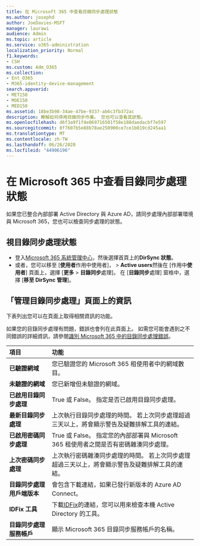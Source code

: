```yaml
---
title: 在 Microsoft 365 中查看目錄同步處理狀態
ms.author: josephd
author: JoeDavies-MSFT
manager: laurawi
audience: Admin
ms.topic: article
ms.service: o365-administration
localization_priority: Normal
f1.keywords:
- CSH
ms.custom: Adm_O365
ms.collection:
- Ent_O365
- M365-identity-device-management
search.appverid:
- MET150
- MOE150
- MED150
ms.assetid: 18be3b98-34ae-47be-9337-ab6c3fb372ac
description: 瞭解如何停用目錄同步作業。 您也可以查看其狀態。
ms.openlocfilehash: d6f3a9f1f4e069716501f58e188daedacbf7e597
ms.sourcegitcommit: 0f7607b5e88b78ae250900ce7ce1b019cd245aa1
ms.translationtype: MT
ms.contentlocale: zh-TW
ms.lasthandoff: 06/26/2020
ms.locfileid: "44906196"
---
```

# <a name="view-directory-synchronization-status-in-microsoft-365"></a>在 Microsoft 365 中查看目錄同步處理狀態

如果您已整合內部部署 Active Directory 與 Azure AD，請同步處理內部部署環境與 Microsoft 365，您也可以檢查同步處理的狀態。
  
## <a name="view-directory-synchronization-status"></a>視目錄同步處理狀態

- 登入[Microsoft 365 系統管理中心](https://admin.microsoft.com)，然後選擇首頁上的**DirSync 狀態**。
- 或者，您可以移至 [**使用者**作用中使用者]， \> **Active users**然後在 [作用中**使用者**] 頁面上，選擇 [**更多** \> **目錄同步**處理]。 在 [**目錄同步**處理] 窗格中，選擇 [**移至 DirSync 管理**]。

## <a name="information-on-the-manage-directory-synchronization-page"></a>「管理目錄同步處理」頁面上的資訊

下表列出您可以在頁面上取得相關資訊的功能。
  
如果您的目錄同步處理有問題，錯誤也會列在此頁面上。 如需您可能會遇到之不同錯誤的詳細資訊，請參閱[識別 Microsoft 365 中的目錄同步處理錯誤](identify-directory-synchronization-errors.md)。
  
|**項目**|**功能**|
|:-----|:-----|
|**已驗證網域** | 您已驗證您的 Microsoft 365 租使用者中的網域數目。 |
|**未驗證的網域** | 您已新增但未驗證的網域。 |
|**已啟用目錄同步處理** |True 或 False。 指定是否已啟用目錄同步處理。 |
|**最新目錄同步處理** | 上次執行目錄同步處理的時間。 若上次同步處理超過三天以上，將會顯示警告及疑難排解工具的連結。 |
|**已啟用密碼同步處理** | True 或 False。 指定您的內部部署與 Microsoft 365 租使用者之間是否有密碼雜湊同步處理。 |
|**上次密碼同步處理** | 上次執行密碼雜湊同步處理的時間。 若上次同步處理超過三天以上，將會顯示警告及疑難排解工具的連結。 |
|**目錄同步處理用戶端版本** | 會包含下載連結，如果已發行新版本的 Azure AD Connect。 |
|**IDFix 工具** | 下載[IDFix](install-and-run-idfix.md)的連結，您可以用來檢查本機 Active Directory 的工具。 |
|**目錄同步處理服務帳戶** | 顯示 Microsoft 365 目錄同步服務帳戶的名稱。 |